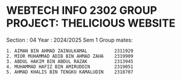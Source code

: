 # WEBTECH INFO 2302 GROUP PROJECT: THELICIOUS WEBSITE 
Section : 04
Year : 2024/2025 Sem 1
Group mates: 
```
1. AIMAN BIN AHMAD ZAINULKAMAL          2311929
2. MIOR MUHAMMAD ADIB BIN AHMAD ZAHA    2319909
3. ABDUL HAKIM BIN ABDUL RAZAK          2313945
4. MUHAMMAD HAFIZ BIN AMIRUDDIN         2319051
5. AHMAD KHALIS BIN TENGKU KAMALUDIN    2318707
```
